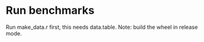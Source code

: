 # Run benchmarks

Run make_data.r first, this needs data.table.
Note: build the wheel in release mode.
